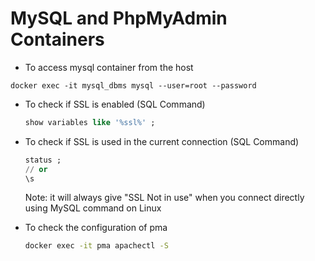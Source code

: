 # MySQL and PhpMyAdmin Containers

- To access mysql container from the host
```
docker exec -it mysql_dbms mysql --user=root --password
```

- To check if SSL is enabled (SQL Command)
  ```sql
  show variables like '%ssl%' ;
  ```

- To check if SSL is used in the current connection (SQL Command)
  ```sql
  status ;
  // or
  \s
  ```
  Note: it will always give "SSL Not in use" when you connect directly using MySQL command on Linux

- To check the configuration of pma
  ```bash
  docker exec -it pma apachectl -S
  ```